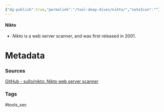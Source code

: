 ```yaml
---
{"dg-publish":true,"permalink":"/tool-deep-dives/nikto/","noteIcon":""}
---
```


#### Nikto
- *Nikto* is a web server scanner, and was first released in 2001.






# Metadata

### Sources
[GitHub - sullo/nikto: Nikto web server scanner](https://github.com/sullo/nikto)

### Tags
#tools_sec 